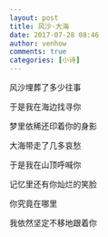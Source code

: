 ```yaml
---
layout: post
title: 风沙·大海
date: 2017-07-28 08:46
author: venhow
comments: true
categories: [小诗]
---
```

风沙埋葬了多少往事

于是我在海边找寻你

梦里依稀还印着你的身影

大海带走了几多哀愁

于是我在山顶呼喊你

记忆里还有你灿烂的笑脸

你究竟在哪里

我依然坚定不移地跟着你
